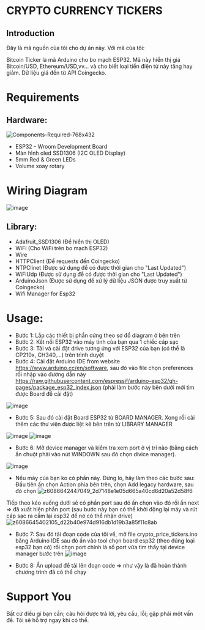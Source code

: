# CRYPTO CURRENCY TICKERS
## Introduction

Đây là mã nguồn của tôi cho dự án này. Với mã của tôi:
<p>
Bitcoin Ticker là mã Arduino cho bo mạch ESP32. Mã này hiển thị giá Bitcoin/USD, Ethereum/USD,vv... và cho biết loại tiền điện tử này tăng hay giảm. Dữ liệu giá đến từ API Coingecko.

# Requirements
## Hardware:

![Components-Required-768x432](https://github.com/user-attachments/assets/e9a152f1-a4ec-4885-b548-0d71d6c21139)


 - ESP32 - Wroom Development Board
 - Màn hình oled SSD1306 (I2C OLED Display)
 - 5mm Red & Green LEDs
 - Volume xoay rotary
   
# Wiring Diagram

![image](https://github.com/user-attachments/assets/4b20a8dd-c46c-48e2-bfa2-429b2fef8cb2)

## Library:
 - Adafruit_SSD1306 (Để hiển thị OLED)
 - WiFi (Cho WiFi trên bo mạch ESP32)
 - Wire
 - HTTPClient (Để requests đến Coingecko)
 - NTPClinet (Được sử dụng để có được thời gian cho "Last Updated")
 - WiFiUdp (Được sử dụng để có được thời gian cho "Last Updated")
 - ArduinoJson (Được sử dụng để xử lý dữ liệu JSON được truy xuất từ ​​Coingecko)
 - Wifi Manager for Esp32

# Usage:
 - Bước 1: Lắp các thiết bị phần cứng theo sơ đồ diagram ở bên trên
 - Bước 2: Kết nối ESP32 vào máy tính của bạn qua 1 chiếc cáp sạc
 - Bước 3: Tải và cài đặt drive tương ứng với ESP32 của bạn (có thể là CP210x, CH340,...) trên trình duyệt
 - Bước 4: Cài đặt Arduino IDE from website https://www.arduino.cc/en/software, sau đó vào file chọn preferences rồi nhập vào đường dẫn này https://raw.githubusercontent.com/espressif/arduino-esp32/gh-pages/package_esp32_index.json (phải làm bước này bên dưới mới tìm được Board để cài đặt)
   
 ![image](https://github.com/user-attachments/assets/a852d64a-83bf-484d-bc8f-e6a152f6a74f)

 - Bước 5: Sau đó cài đặt Board ESP32 từ BOARD MANAGER. Xong rồi cài thêm các thư viện được liệt kê bên trên từ LIBRARY MANAGER
   
![image](https://github.com/user-attachments/assets/15a506d2-a7bf-41f9-990d-bb82d9b5d6ce)
![image](https://github.com/user-attachments/assets/f61d31a9-ab18-4601-a67f-a017a1f02ea9)

 - Bước 6: Mở device manager và kiểm tra xem port ở vị trí nào (bằng cách ấn chuột phải vào nút WINDOWN sau đó chọn divice manager).
   
![image](https://github.com/user-attachments/assets/16bb1a21-76b5-4b7a-808a-fdfcf717da3f)

* Nếu máy của bạn ko có phần này. Đừng lo, hãy làm theo các bước sau:
  Đầu tiên ấn chọn Action phía bên trên, chọn Add legacy hardware, sau đó chọn
![z6086642447049_2d7148e1e05d665a40cd6d20a52d58f6](https://github.com/user-attachments/assets/ce68aace-ab84-4f14-b087-f42900f6e412)

 Tiếp theo kéo xuống dưới sẽ có phần port sau đó ấn chọn vào đó rồi ấn next => đã xuất hiện phần port (sau bước này bạn có thể khởi động lại máy và rút cáp sạc ra cắm lại esp32 để nó có thể nhận drive)
![z6086645402105_d22b40e974d916db1d19b3a85f11c8ab](https://github.com/user-attachments/assets/1905a51c-357e-497d-a632-64a1269b64d2)

 - Bước 7: Sau đó tải đoạn code của tôi về, mở file crypto_price_tickers.ino bằng Arduino IDE sau đó ấn vào tool chọn board esp32 (theo đúng loại esp32 bạn có) rồi chọn port chính là số port vừa tìm thấy tại device manager bước trên
![image](https://github.com/user-attachments/assets/8a6d7973-965d-4585-bedd-feac6ca38df8)

 - Bước 8: Ấn upload để tải lên đoạn code => như vậy là đã hoàn thành chương trình đã có thể chạy
# Support You
Bất cứ điều gì bạn cần; câu hỏi được trả lời, yêu cầu, lỗi; gặp phải một vấn đề. Tôi sẽ hỗ trợ ngay khi có thể.
